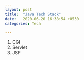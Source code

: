 ```yaml
---
layout: post
title:  "Java Tech Stack"
date:   2020-06-20 16:38:54 +0530
categories: Tech

---
```




1. CGI
2. Servlet
3. JSP